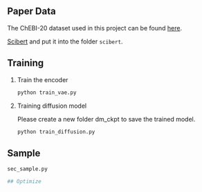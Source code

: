 ## Paper Data

The ChEBI-20 dataset used in this project can be found [here](https://github.com/blender-nlp/MolT5/tree/main/ChEBI-20_data).

[Scibert](https://huggingface.co/allenai/scibert_scivocab_uncased) and put it into the folder `scibert`.

## Training

1. Train the encoder

   ```bash
   python train_vae.py

2. Training diffusion model
   
   Please create a new folder dm_ckpt to save the trained model.
   
    ```bash
   python train_diffusion.py

## Sample

  ```bash
  sec_sample.py

## Optimize
